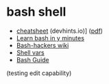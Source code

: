 
# bash shell
* [cheatsheet](https://devhints.io/bash) (devhints.io)] ([pdf](bashcheatsheet.pdf))
* [Learn bash in y minutes](learnxinyminutes.com)
* [Bash-hackers wiki](bash-hackers.org)
* [Shell vars](bash-hackers.org)
* [Bash Guide](mywiki.wooledge.org)

(testing edit capability)
